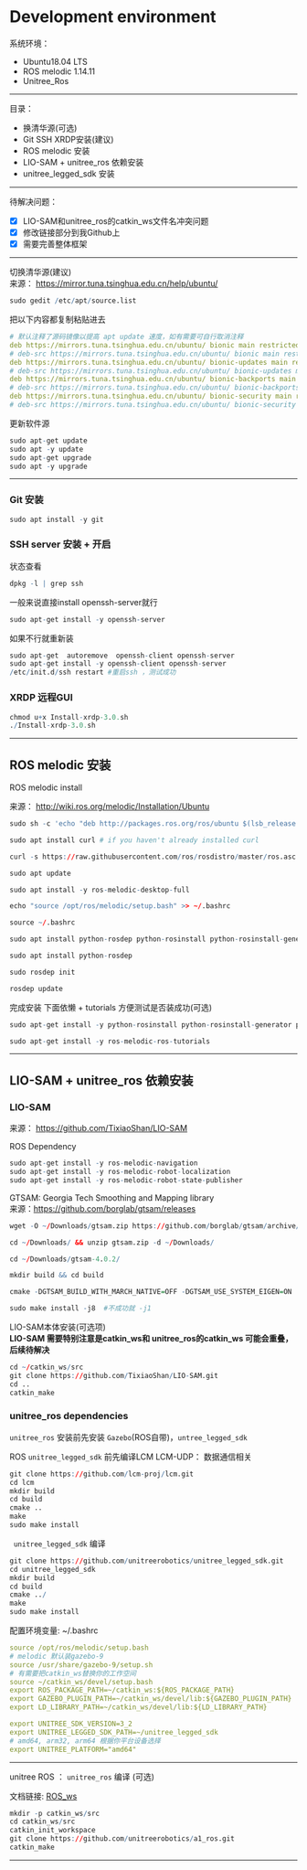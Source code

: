 # Development environment

系统环境： 
- Ubuntu18.04 LTS
- ROS melodic 1.14.11
- Unitree_Ros
----
目录：
- 换清华源(可选)
- Git SSH XRDP安装(建议)
- ROS melodic 安装
- LIO-SAM + unitree_ros 依赖安装
- unitree_legged_sdk 安装
----
待解决问题： 
- [x]  LIO-SAM和unitree_ros的catkin_ws文件名冲突问题
- [x]  修改链接部分到我Github上
- [x]  需要完善整体框架
----

切换清华源(建议)        
来源： https://mirror.tuna.tsinghua.edu.cn/help/ubuntu/

``` r
sudo gedit /etc/apt/source.list
```
把以下内容都复制粘贴进去

``` yml
# 默认注释了源码镜像以提高 apt update 速度，如有需要可自行取消注释
deb https://mirrors.tuna.tsinghua.edu.cn/ubuntu/ bionic main restricted universe multiverse
# deb-src https://mirrors.tuna.tsinghua.edu.cn/ubuntu/ bionic main restricted universe multiverse
deb https://mirrors.tuna.tsinghua.edu.cn/ubuntu/ bionic-updates main restricted universe multiverse
# deb-src https://mirrors.tuna.tsinghua.edu.cn/ubuntu/ bionic-updates main restricted universe multiverse
deb https://mirrors.tuna.tsinghua.edu.cn/ubuntu/ bionic-backports main restricted universe multiverse
# deb-src https://mirrors.tuna.tsinghua.edu.cn/ubuntu/ bionic-backports main restricted universe multiverse
deb https://mirrors.tuna.tsinghua.edu.cn/ubuntu/ bionic-security main restricted universe multiverse
# deb-src https://mirrors.tuna.tsinghua.edu.cn/ubuntu/ bionic-security main restricted universe multiverse
```

更新软件源
``` r
sudo apt-get update
sudo apt -y update
sudo apt-get upgrade
sudo apt -y upgrade
```

----
### Git 安装
``` r
sudo apt install -y git
```

### SSH server 安装 + 开启
状态查看
``` r
dpkg -l | grep ssh
```

一般来说直接install openssh-server就行
``` r
sudo apt-get install -y openssh-server
```

如果不行就重新装
``` r
sudo apt-get  autoremove  openssh-client openssh-server 
sudo apt-get install -y openssh-client openssh-server
/etc/init.d/ssh restart #重启ssh ，测试成功
```

### XRDP 远程GUI
``` r
chmod u+x Install-xrdp-3.0.sh
./Install-xrdp-3.0.sh
```

----
## ROS melodic 安装

ROS melodic install

来源： http://wiki.ros.org/melodic/Installation/Ubuntu      

``` r
sudo sh -c 'echo "deb http://packages.ros.org/ros/ubuntu $(lsb_release -sc) main" > /etc/apt/sources.list.d/ros-latest.list'

sudo apt install curl # if you haven't already installed curl

curl -s https://raw.githubusercontent.com/ros/rosdistro/master/ros.asc | sudo apt-key add -

sudo apt update

sudo apt install -y ros-melodic-desktop-full

echo "source /opt/ros/melodic/setup.bash" >> ~/.bashrc

source ~/.bashrc

sudo apt install python-rosdep python-rosinstall python-rosinstall-generator python-wstool build-essential

sudo apt install python-rosdep

sudo rosdep init

rosdep update

```

完成安装 下面依懒 + tutorials 方便测试是否装成功(可选)
``` r
sudo apt-get install -y python-rosinstall python-rosinstall-generator python-wstool build-essential

sudo apt-get install -y ros-melodic-ros-tutorials
```

----
## LIO-SAM + unitree_ros 依赖安装
### LIO-SAM 

来源： https://github.com/TixiaoShan/LIO-SAM

ROS Dependency 
``` r
sudo apt-get install -y ros-melodic-navigation
sudo apt-get install -y ros-melodic-robot-localization
sudo apt-get install -y ros-melodic-robot-state-publisher
```

GTSAM: Georgia Tech Smoothing and Mapping library   
来源：https://github.com/borglab/gtsam/releases

``` r
wget -O ~/Downloads/gtsam.zip https://github.com/borglab/gtsam/archive/4.0.2.zip

cd ~/Downloads/ && unzip gtsam.zip -d ~/Downloads/

cd ~/Downloads/gtsam-4.0.2/

mkdir build && cd build

cmake -DGTSAM_BUILD_WITH_MARCH_NATIVE=OFF -DGTSAM_USE_SYSTEM_EIGEN=ON ..

sudo make install -j8  #不成功就 -j1
```
LIO-SAM本体安装(可选项)    
**LIO-SAM 需要特别注意是catkin_ws和 unitree_ros的catkin_ws 可能会重叠，后续待解决**
``` r
cd ~/catkin_ws/src  
git clone https://github.com/TixiaoShan/LIO-SAM.git
cd ..
catkin_make
```

### unitree_ros dependencies

`unitree_ros` 安装前先安装 `Gazebo`(ROS自带)，`untree_legged_sdk`

ROS `unitree_legged_sdk` 前先编译LCM
LCM-UDP： 数据通信相关

``` r
git clone https://github.com/lcm-proj/lcm.git
cd lcm
mkdir build
cd build
cmake ..
make
sudo make install
```
` unitree_legged_sdk`  编译
``` r
git clone https://github.com/unitreerobotics/unitree_legged_sdk.git
cd unitree_legged_sdk
mkdir build
cd build
cmake ../
make
sudo make install
```

配置环境变量:  ~/.bashrc
``` yml
source /opt/ros/melodic/setup.bash
# melodic 默认装gazebo-9
source /usr/share/gazebo-9/setup.sh 
# 有需要把catkin_ws替换你的工作空间
source ~/catkin_ws/devel/setup.bash
export ROS_PACKAGE_PATH=~/catkin_ws:${ROS_PACKAGE_PATH}
export GAZEBO_PLUGIN_PATH=~/catkin_ws/devel/lib:${GAZEBO_PLUGIN_PATH}
export LD_LIBRARY_PATH=~/catkin_ws/devel/lib:${LD_LIBRARY_PATH}

export UNITREE_SDK_VERSION=3_2
export UNITREE_LEGGED_SDK_PATH=~/unitree_legged_sdk
# amd64, arm32, arm64 根据你平台设备选择
export UNITREE_PLATFORM="amd64"

```

----
unitree ROS ： `unitree_ros`  编译 (可选)       

文档链接: 
[ROS_ws](\ROS_ws\README.md)

``` r
mkdir -p catkin_ws/src
cd catkin_ws/src
catkin_init_workspace
git clone https://github.com/unitreerobotics/a1_ros.git
catkin_make
```
----



